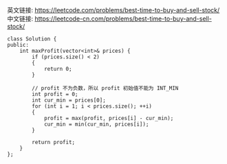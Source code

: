 英文链接: https://leetcode.com/problems/best-time-to-buy-and-sell-stock/
中文链接: https://leetcode-cn.com/problems/best-time-to-buy-and-sell-stock/

```
class Solution {
public:
	int maxProfit(vector<int>& prices) {
		if (prices.size() < 2)
		{
			return 0;
		}

		// profit 不为负数，所以 profit 初始值不能为 INT_MIN
		int profit = 0;
		int cur_min = prices[0];
		for (int i = 1; i < prices.size(); ++i)
		{
			profit = max(profit, prices[i] - cur_min);
			cur_min = min(cur_min, prices[i]);
		}

		return profit;
	}
};
```
